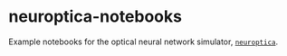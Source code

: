 # neuroptica-notebooks

Example notebooks for the optical neural network simulator, [`neuroptica`](https://github.com/fancompute/neuroptica).
